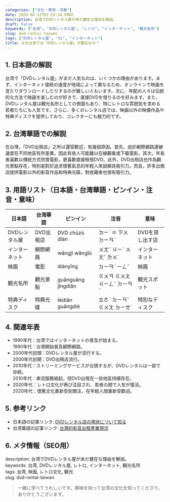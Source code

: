 ```yaml
---
categories: ["文化・教育・宗教"]
date: 2025-04-22T02:53:24.590Z
description: 台湾でDVDレンタル屋が未だ健在な理由を解説。
draft: False
keywords: ["台湾", "DVDレンタル屋", "レトロ", "インターネット", "観光名所"]
slug: dvd-rental-taiwan
tags: ["DVDレンタル屋", "di", "インターネット"]
title: なぜ台湾では「DVDレンタル屋」が健在なの？
---
```




## 1. 日本語の解説  
台湾で「DVDレンタル屋」がまだ人気なのは、いくつかの理由があります。まず、インターネット接続の速度が地域によって異なるため、オンラインで映画を見たりダウンロードしたりするのが難しい人もいます。次に、年配の人々は伝統的な方法で映画を楽しむのが好きで、直接DVDを借りるのを好みます。また、DVDレンタル屋は観光名所としての側面もあり、特にレトロな雰囲気を求める若者たちにも人気です。さらに、多くのレンタル店では、映画以外の映像作品や特典ディスクを提供しており、コレクターにも魅力的です。

## 2. 台湾華語での解説  
在台灣，「DVD出租店」之所以還受歡迎，有幾個原因。首先，由於網際網路連線速度在不同地區有所差異，因此有些人可能難以在線觀看或下載電影。其次，年長者喜歡以傳統方式欣賞電影，更喜歡直接租借DVD。此外，DVD出租店也作為觀光景點存在，特別是對於追求懷舊氣息的年輕人來說頗具吸引力。而且，許多出租店提供電影以外的影音作品和特典光碟，對收藏者也很有吸引力。

## 3. 用語リスト（日本語・台湾華語・ピンイン・注音・意味）  
| 日本語         | 台湾華語     | ピンイン        | 注音      | 意味                        |
|----------------|--------------|-----------------|-----------|-----------------------------|
| DVDレンタル屋 | DVD出租店   | DVD chūzū diàn | ㄉㄧˋ ♔ ㄗㄨ ㄉㄧㄢˋ | DVDを貸し出す店               |
| インターネット | 網際網路     | wǎngjì wǎnglù  | ㄨㄤˇ ㄐㄧˋ ㄨㄤˇ ㄌㄨˋ | インターネット               |
| 映画           | 電影         | diànyǐng        | ㄉㄧㄢˋ ㄧㄥˇ | 映画                        |
| 観光名所       | 觀光景點     | guānguāng jǐngdiǎn | ㄍㄨㄢ ㄍㄨㄤ ㄐㄧㄥˇ ㄉㄧㄢˇ | 観光スポット                 |
| 特典ディスク   | 特典光碟     | tèdiǎn guāngdié | ㄊㄜˋ ㄉㄧㄢˇ ㄍㄨㄤ ㄉㄧㄝˊ | 特別なディスク                 |

## 4. 関連年表  
- 1990年代：台湾ではインターネットの普及が始まる。  
  1990年代：台灣開始普及網際網路。
- 2000年代初頭：DVDレンタル屋が流行する。  
  2000年代初期：DVD出租店流行。
- 2010年代：ストリーミングサービスが台頭するが、DVDレンタルは一部で存続。  
  2010年代：串流服務崛起，但DVD出租在一些地區持續存在。
- 2020年代：レトロ文化が再び注目され、若者の間で人気が復活。  
  2020年代：懷舊文化重新受到關注，在年輕人間重新受歡迎。

## 5. 参考リンク  
- 日本語の記事リンク: [DVDレンタル店の現状について知る](https://www.japaneselink.com/dvd-rental-shop-trends)  
- 台湾華語の記事リンク: [台灣的影音出租產業現況](https://www.taiwaneselink.com/dvd-rental-shop-current-situation)

## 6. メタ情報（SEO用）  
description: 台湾でDVDレンタル屋が未だ健在な理由を解説。  
keywords: 台湾, DVDレンタル屋, レトロ, インターネット, 観光名所  
tags: 台湾, 映画, レトロ文化, 観光  
slug: dvd-rental-taiwan

> 一緒に学べてうれしいです。興味を持って台湾の文化を知ってくださり、ありがとうございます。